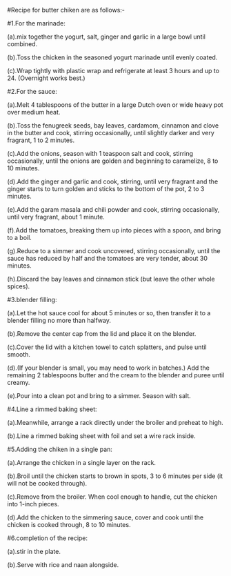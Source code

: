 #Recipe for butter chiken are as follows:-

#1.For the marinade: 

 (a).mix together the yogurt, salt, ginger and garlic in a large bowl until combined.

 (b).Toss the chicken in the seasoned yogurt marinade until evenly coated.

 (c).Wrap tightly with plastic wrap and refrigerate at least 3 hours and up to 24. (Overnight works best.)


#2.For the sauce: 

 (a).Melt 4 tablespoons of the butter in a large Dutch oven or wide heavy pot over medium heat.

 (b).Toss the fenugreek seeds, bay leaves, cardamom, cinnamon and clove in the butter and cook, stirring occasionally, until slightly darker and very fragrant, 1 to 2 minutes.

 (c).Add the onions, season with 1 teaspoon salt and cook, stirring occasionally, until the onions are golden and beginning to caramelize, 8 to 10 minutes.

 (d).Add the ginger and garlic and cook, stirring, until very fragrant and the ginger starts to turn golden and sticks to the bottom of the pot, 2 to 3 minutes.

 (e).Add the garam masala and chili powder and cook, stirring occasionally, until very fragrant, about 1 minute.

 (f).Add the tomatoes, breaking them up into pieces with a spoon, and bring to a boil.

 (g).Reduce to a simmer and cook uncovered, stirring occasionally, until the sauce has reduced by half and the tomatoes are very tender, about 30 minutes.

 (h).Discard the bay leaves and cinnamon stick (but leave the other whole spices). 


#3.blender filling:

 (a).Let the hot sauce cool for about 5 minutes or so, then transfer it to a blender filling no more than halfway.

 (b).Remove the center cap from the lid and place it on the blender.

 (c).Cover the lid with a kitchen towel to catch splatters, and pulse until smooth.

 (d).(If your blender is small, you may need to work in batches.) Add the remaining 2 tablespoons butter and the cream to the blender and puree until creamy.

 (e).Pour into a clean pot and bring to a simmer. Season with salt.  


#4.Line a rimmed baking sheet:

 (a).Meanwhile, arrange a rack directly under the broiler and preheat to high.

 (b).Line a rimmed baking sheet with foil and set a wire rack inside. 


#5.Adding the chiken in a single pan:

 (a).Arrange the chicken in a single layer on the rack.

 (b).Broil until the chicken starts to brown in spots, 3 to 6 minutes per side (it will not be cooked through).

 (c).Remove from the broiler. When cool enough to handle, cut the chicken into 1-inch pieces.

 (d).Add the chicken to the simmering sauce, cover and cook until the chicken is cooked through, 8 to 10 minutes.  


#6.completion of the recipe:

 (a).stir in the plate.
 
 (b).Serve with rice and naan alongside.
